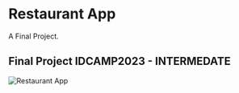 # Restaurant App

A Final Project.

## Final Project IDCAMP2023 - INTERMEDATE

![Restaurant App](https://github.com/argumpamungkas/restaurant-app/assets/53247359/6203a01e-4a3c-4ec9-88c4-10b2722f31ce)

